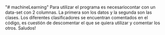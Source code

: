 "# machineLearning" 
Para utilizar el programa es necesariocontar con un data-set con 2 columnas. La primera son los datos y la segunda son las clases.
Los diferentes clasificadores se encuentran comentados en el código, es cuestión de descomentar el que se quiera utilizar y comentar los otros.
Saludos!
